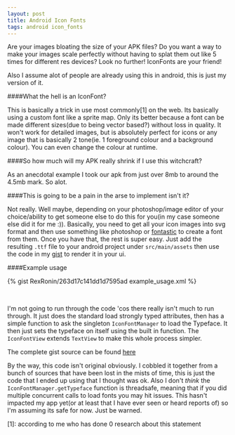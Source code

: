 ```yaml
---
layout: post
title: Android Icon Fonts
tags: android icon_fonts
---
```


Are your images bloating the size of your APK files? Do you want a way to make your images scale perfectly without having to splat them out like 5 times for different res devices? Look no further! IconFonts are your friend!

Also I assume alot of people are already using this in android, this is just my version of it.

####What the hell is an IconFont?

This is basically a trick in use most commonly[1] on the web. Its basically using a custom font like a sprite map. Only its better because a font can be made different sizes(due to being vector based?) without loss in quality. It won't work for detailed images, but is absolutely perfect for icons or any image that is basically 2 tone(ie. 1 foreground colour and a background colour). You can even change the colour at runtime. 

####So how much will my APK really shrink if I use this witchcraft?

As an anecdotal example I took our apk from just over 8mb to around the 4.5mb mark. So alot. 

####This is going to be a pain in the arse to implement isn't it?

Not really. Well maybe, depending on your photoshop/image editor of your choice/ability to get someone else to do this for you(in my case someone else did it for me :)). Basically, you need to get all your icon images into svg format and then use something like photoshop or [fontastic](http://fontastic.me/) to create a font from them. Once you have that, the rest is super easy. Just add the resulting `.ttf` file to your android project under `src/main/assets` then use the code in my [gist](https://gist.github.com/RexRonin/263d17c141dd1d7595ad) to render it in your ui. 

####Example usage

{% gist RexRonin/263d17c141dd1d7595ad example_usage.xml %}

<br/>

I'm not going to run through the code 'cos there really isn't much to run through. It just does the standard load strongly typed attributes, then has a simple function to ask the singleton `IconFontManager` to load the Typeface. It then just sets the typeface on itself using the built in function. The `IconFontView` extends `TextView` to make this whole process simpler. 

The complete gist source can be found [here](https://gist.github.com/RexRonin/263d17c141dd1d7595ad)

By the way, this code isn't original obviously. I cobbled it together from a bunch of sources that have been lost in the mists of time, this is just the code that I ended up using that I thought was ok. Also I don't *think* the `IconFontManager.getTypeface` function is threadsafe, meaning that if you did multiple concurrent calls to load fonts you may hit issues. This hasn't impacted my app yet(or at least that I have ever seen or heard reports of) so I'm assuming its safe for now. Just be warned.

[1]: according to me who has done 0 research about this statement